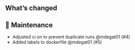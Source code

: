 ## What’s changed
## 🧰 Maintenance

- Adjusted ci on to prevent duplicate runs @mdegat01 (#4)
- Added labels to dockerfile @mdegat01 (#5)
